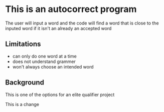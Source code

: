 # This is an autocorrect program 
  The user will input a word and the code will find a word that is close to the inputed word if it isn't an already an accepted word
 ## Limitations
 - can only do one word at a time
 - does not understand grammer
 - won't always choose an intended word

## Background
 This is one of the options for an elite qualifier project

This is a change
